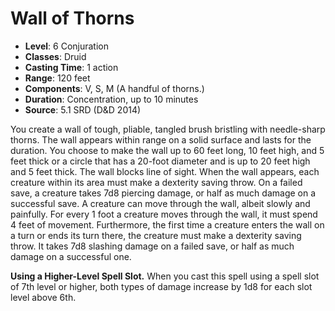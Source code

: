 # Wall of Thorns

- **Level**: 6 Conjuration
- **Classes**: Druid
- **Casting Time**: 1 action
- **Range**: 120 feet
- **Components**: V, S, M (A handful of thorns.)
- **Duration**: Concentration, up to 10 minutes
- **Source**: 5.1 SRD (D&D 2014)

You create a wall of tough, pliable, tangled brush bristling with needle-sharp thorns. The wall appears within range on a solid surface and lasts for the duration. You choose to make the wall up to 60 feet long, 10 feet high, and 5 feet thick or a circle that has a 20-foot diameter and is up to 20 feet high and 5 feet thick. The wall blocks line of sight. When the wall appears, each creature within its area must make a dexterity saving throw. On a failed save, a creature takes 7d8 piercing damage, or half as much damage on a successful save. A creature can move through the wall, albeit slowly and painfully. For every 1 foot a creature moves through the wall, it must spend 4 feet of movement. Furthermore, the first time a creature enters the wall on a turn or ends its turn there, the creature must make a dexterity saving throw. It takes 7d8 slashing damage on a failed save, or half as much damage on a successful one.

**Using a Higher-Level Spell Slot.** When you cast this spell using a spell slot of 7th level or higher, both types of damage increase by 1d8 for each slot level above 6th.
